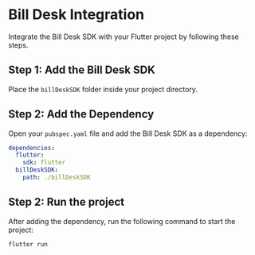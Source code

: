 # Bill Desk Integration

Integrate the Bill Desk SDK with your Flutter project by following these steps.

## Step 1: Add the Bill Desk SDK

Place the `billDeskSDK` folder inside your project directory.

## Step 2: Add the Dependency

Open your `pubspec.yaml` file and add the Bill Desk SDK as a dependency:

```yaml
dependencies:
  flutter:
    sdk: flutter
  billDeskSDK:
    path: ./billDeskSDK
```
## Step 2: Run the project

After adding the dependency, run the following command to start the project:

```bash
flutter run
